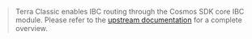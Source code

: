 > Terra Classic enables IBC routing through the Cosmos SDK core IBC module. Please refer to the [upstream documentation](https://ibc.cosmos.network/v7/ibc/overview/) for a complete overview.
